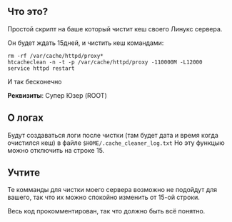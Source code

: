 ## Что это?
Простой скрипт на баше который чистит кеш своего Линукс сервера.

Он будет ждать 15дней, и чистить кеш командами:
```
rm -rf /var/cache/httpd/proxy*
htcacheclean -n -t -p /var/cache/httpd/proxy -110000M -L12000
service httpd restart
```
И так бесконечно

**Реквизиты**:
Супер Юзер (ROOT)

## О логах
Будут создаваться логи после чистки (там будет дата и время когда очистился кеш) в файле ```$HOME/.cache_cleaner_log.txt```
Но эту функцыю можно отключить на строке 15.

## Учтите
Те комманды для чистки моего сервера возможно не подойдут для вашего, так что их можно спокойно изменить от 15-ой строки.

Весь код прокомментирован, так что должно быть всё понятно.
